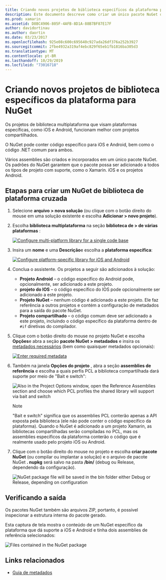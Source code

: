 ```yaml
---
title: Criando novos projetos de biblioteca específicos da plataforma para NuGet
description: Este documento descreve como criar um único pacote NuGet que contém o código específico da plataforma para várias plataformas.
ms.prod: xamarin
ms.assetid: D8BC4906-805F-4AFB-8D1A-88B7BF87E17F
author: davidortinau
ms.author: daortin
ms.date: 03/23/2017
ms.openlocfilehash: 925e08c600c695640c927ada26df376a252b3927
ms.sourcegitcommit: 2fbe4932a319af4ebc829f65eb1fb1816ba305d3
ms.translationtype: MT
ms.contentlocale: pt-BR
ms.lasthandoff: 10/29/2019
ms.locfileid: "73016718"
---
```

# <a name="creating-new-platform-specific-library-projects-for-nuget"></a>Criando novos projetos de biblioteca específicos da plataforma para NuGet

Os projetos de biblioteca multiplataforma que visam plataformas específicas, como iOS e Android, funcionam melhor com projetos compartilhados.

O NuGet pode conter código específico para iOS e Android, bem como o código .NET comum para ambos.

Vários assemblies são criados e incorporados em um único pacote NuGet. Os padrões do NuGet garantem que o pacote possa ser adicionado a todos os tipos de projeto com suporte, como o Xamarin. iOS e os projetos Android.

## <a name="steps-to-create-a-cross-platform-library-nuget"></a>Etapas para criar um NuGet de biblioteca de plataforma cruzada

1. Selecione **arquivo > nova solução** (ou clique com o botão direito do mouse em uma solução existente e escolha **Adicionar > novo projeto**).

2. Escolha **biblioteca multiplataforma** na seção **biblioteca de > de várias plataformas** :

    [![](platform-specific-images/mulitplatform-library-sml.png "Configure multi-platform library for a single code base")](platform-specific-images/multiplatform-library.png#lightbox)

3. Insira um **nome** e uma **Descrição**e escolha a **plataforma específica**:

    [![](platform-specific-images/specific-configure-sml.png "Configure platform-specific library for iOS and Android")](platform-specific-images/specific-configure.png#lightbox)

4. Conclua o assistente. Os projetos a seguir são adicionados à solução:

    - **Projeto Android** – o código específico do Android pode, opcionalmente, ser adicionado a este projeto.
    - **projeto do IOS** – o código específico do IOS pode opcionalmente ser adicionado a este projeto.
    - **Projeto NuGet** – nenhum código é adicionado a este projeto. Ele faz referência a outros projetos e contém a configuração de metadados para a saída do pacote NuGet.
    - **Projeto compartilhado** – o código comum deve ser adicionado a este projeto, incluindo o código específico da plataforma dentro de `#if` diretivas do compilador.

5. Clique com o botão direito do mouse no projeto NuGet e escolha **Opções**e abra a seção **pacote NuGet > metadados** e insira os [metadados necessários](~/cross-platform/app-fundamentals/nuget-multiplatform-libraries/metadata.md) (bem como quaisquer metadados opcionais):

    [![](platform-specific-images/specific-metadata-sml.png "Enter required metadata")](platform-specific-images/specific-metadata.png#lightbox)

6. Também na janela **Opções do projeto** , abra a seção **assemblies de referência** e escolha a quais perfis PCL a biblioteca compartilhada dará suporte por meio de "Bait e switch":

    ![](platform-specific-images/specific-reference-assemblies.png "Also in the Project Options window, open the Reference Assemblies section and choose   which PCL profiles the shared library will support via bait and switch")

    > [!NOTE]
    > "Bait e switch" significa que os assemblies PCL conterão apenas a API exposta pela biblioteca (ele não pode conter o código específico da plataforma). Quando o NuGet é adicionado a um projeto Xamarin, as bibliotecas compartilhadas serão compiladas no PCL, mas os assemblies específicos da plataforma conterão o código que é realmente usado pelo projeto iOS ou Android.

7. Clique com o botão direito do mouse no projeto e escolha **criar pacote NuGet** (ou compilar ou implantar a solução) e o arquivo de pacote NuGet **. nupkg** será salvo na pasta **/bin/** (debug ou Release, dependendo da configuração).

    ![](platform-specific-images/create-nuget-package.png "NuGet package file will be saved in the bin folder either Debug or Release, depending on configuration")

## <a name="verifying-the-output"></a>Verificando a saída

Os pacotes NuGet também são arquivos ZIP, portanto, é possível inspecionar a estrutura interna do pacote gerado.

Esta captura de tela mostra o conteúdo de um NuGet específico da plataforma que dá suporte a iOS e Android e tinha dois assemblies de referência selecionados:

![](platform-specific-images/nuget-output.png "Files contained in the NuGet package")

## <a name="related-links"></a>Links relacionados

- [Guia de metadados](~/cross-platform/app-fundamentals/nuget-multiplatform-libraries/metadata.md)
